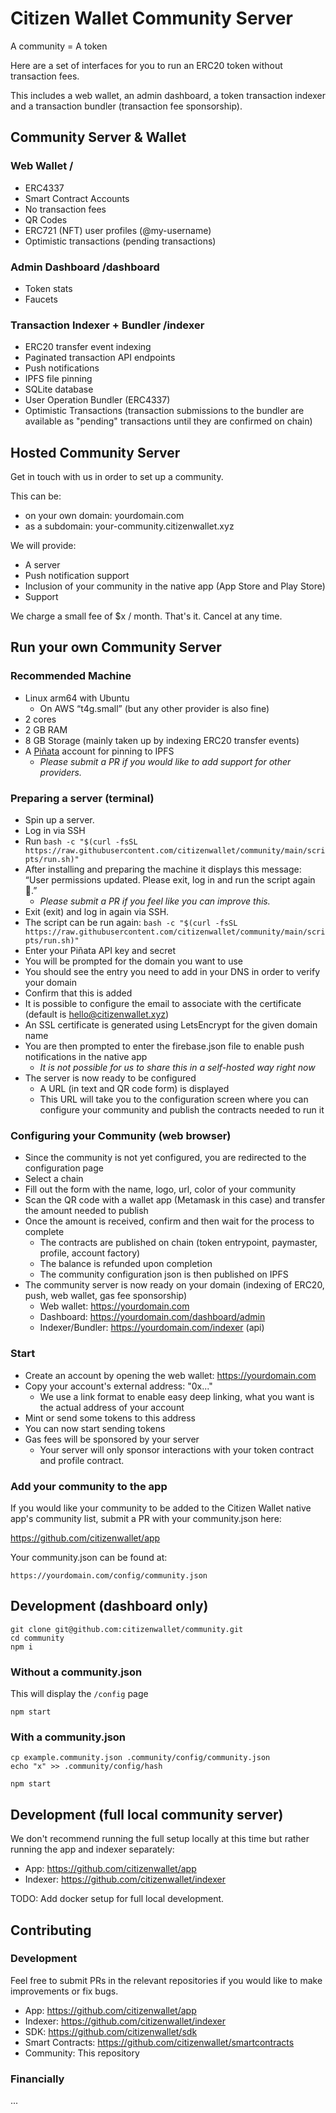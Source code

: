 # Citizen Wallet Community Server

A community = A token

Here are a set of interfaces for you to run an ERC20 token without transaction fees.

This includes a web wallet, an admin dashboard, a token transaction indexer and a transaction bundler (transaction fee sponsorship).

## Community Server & Wallet

### Web Wallet /

- ERC4337
- Smart Contract Accounts
- No transaction fees
- QR Codes
- ERC721 (NFT) user profiles (@my-username)
- Optimistic transactions (pending transactions)

### Admin Dashboard /dashboard

- Token stats
- Faucets

### Transaction Indexer + Bundler /indexer

- ERC20 transfer event indexing
- Paginated transaction API endpoints
- Push notifications
- IPFS file pinning
- SQLite database
- User Operation Bundler (ERC4337)
- Optimistic Transactions (transaction submissions to the bundler are available as "pending" transactions until they are confirmed on chain)

## Hosted Community Server

Get in touch with us in order to set up a community.

This can be:

- on your own domain: yourdomain.com
- as a subdomain: your-community.citizenwallet.xyz

We will provide:

- A server
- Push notification support
- Inclusion of your community in the native app (App Store and Play Store)
- Support

We charge a small fee of $x / month. That's it. Cancel at any time.

## Run your own Community Server

### Recommended Machine

- Linux arm64 with Ubuntu
  - On AWS “t4g.small” (but any other provider is also fine)
- 2 cores
- 2 GB RAM
- 8 GB Storage (mainly taken up by indexing ERC20 transfer events)
- A [Piñata](https://www.pinata.cloud/) account for pinning to IPFS
  - _Please submit a PR if you would like to add support for other providers._

### Preparing a server (terminal)

- Spin up a server.
- Log in via SSH
- Run `bash -c "$(curl -fsSL https://raw.githubusercontent.com/citizenwallet/community/main/scripts/run.sh)"`
- After installing and preparing the machine it displays this message: “User permissions updated. Please exit, log in and run the script again 🔄.”
  - _Please submit a PR if you feel like you can improve this._
- Exit (exit) and log in again via SSH.
- The script can be run again: `bash -c "$(curl -fsSL https://raw.githubusercontent.com/citizenwallet/community/main/scripts/run.sh)"`
- Enter your Piñata API key and secret
- You will be prompted for the domain you want to use
- You should see the entry you need to add in your DNS in order to verify your domain
- Confirm that this is added
- It is possible to configure the email to associate with the certificate (default is hello@citizenwallet.xyz)
- An SSL certificate is generated using LetsEncrypt for the given domain name
- You are then prompted to enter the firebase.json file to enable push notifications in the native app
  - _It is not possible for us to share this in a self-hosted way right now_
- The server is now ready to be configured
  - A URL (in text and QR code form) is displayed
  - This URL will take you to the configuration screen where you can configure your community and publish the contracts needed to run it

### Configuring your Community (web browser)

- Since the community is not yet configured, you are redirected to the configuration page
- Select a chain
- Fill out the form with the name, logo, url, color of your community
- Scan the QR code with a wallet app (Metamask in this case) and transfer the amount needed to publish
- Once the amount is received, confirm and then wait for the process to complete
  - The contracts are published on chain (token entrypoint, paymaster, profile, account factory)
  - The balance is refunded upon completion
  - The community configuration json is then published on IPFS
- The community server is now ready on your domain (indexing of ERC20, push, web wallet, gas fee sponsorship)
  - Web wallet: https://yourdomain.com
  - Dashboard: https://yourdomain.com/dashboard/admin
  - Indexer/Bundler: https://yourdomain.com/indexer (api)

### Start

- Create an account by opening the web wallet: https://yourdomain.com
- Copy your account's external address: "0x..."
  - We use a link format to enable easy deep linking, what you want is the actual address of your account
- Mint or send some tokens to this address
- You can now start sending tokens
- Gas fees will be sponsored by your server
  - Your server will only sponsor interactions with your token contract and profile contract.

### Add your community to the app

If you would like your community to be added to the Citizen Wallet native app's community list, submit a PR with your community.json here:

https://github.com/citizenwallet/app

Your community.json can be found at:

`https://yourdomain.com/config/community.json`

## Development (dashboard only)

```
git clone git@github.com:citizenwallet/community.git
cd community
npm i
```

### Without a community.json

This will display the `/config` page

```
npm start
```

### With a community.json

```
cp example.community.json .community/config/community.json
echo "x" >> .community/config/hash

npm start
```

## Development (full local community server)

We don't recommend running the full setup locally at this time but rather running the app and indexer separately:

- App: https://github.com/citizenwallet/app
- Indexer: https://github.com/citizenwallet/indexer

TODO: Add docker setup for full local development.

## Contributing

### Development

Feel free to submit PRs in the relevant repositories if you would like to make improvements or fix bugs.

- App: https://github.com/citizenwallet/app
- Indexer: https://github.com/citizenwallet/indexer
- SDK: https://github.com/citizenwallet/sdk
- Smart Contracts: https://github.com/citizenwallet/smartcontracts
- Community: This repository

### Financially

...
